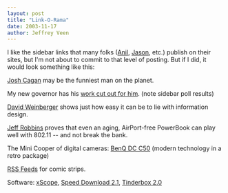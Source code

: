 ```yaml
--- 
layout: post
title: "Link-O-Rama"
date: 2003-11-17
author: Jeffrey Veen
---
```

I like the sidebar links that many folks (<a href="http://www.dashes.com/links/">Anil</a>, <a href="http://www.kottke.org/remainder/index.html">Jason</a>, etc.) publish on their sites, but I'm not about to commit to that level of posting. But if I did, it would look something like this:</p>

<p><a href="http://joshcagan.com/">Josh Cagan</a> may be the funniest man on the planet.</p>

<p>My new governor has his <a href="http://www.sfgate.com/cgi-bin/article.cgi?file=/c/a/2003/11/17/MNGEV33KQJ1.DTL">work cut out for him</a>. (note sidebar poll results)</p>

<p><a href="http://www.hyperorg.com/blogger/mtarchive/002184.html">David Weinberger</a> shows just how easy it can be to lie with information design.</p>

<p><a href="http://www.jjeff.com/archive/000063.html">Jeff Robbins</a> proves that even an aging, AirPort-free PowerBook can play well with 802.11 -- and not break the bank.</p>

<p>The Mini Cooper of digital cameras: <a href="http://www.photographyblog.com/weblog.php?id=P1173">BenQ DC C50</a> (modern technology in a retro package)</p>

<p><a href="http://dwlt.net/tapestry/">RSS Feeds</a> for comic strips.</p>

<p>Software: <a href="http://www.iconfactory.com/xs_home.asp">xScope</a>, <a href="http://www.yazsoft.com/">Speed Download 2.1</a>, <a href="http://www.eastgate.com/Tinderbox/">Tinderbox 2.0</a></p>

<p>
&#8203;